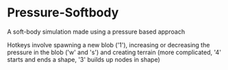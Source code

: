 # Pressure-Softbody
A soft-body simulation made using a pressure based approach

Hotkeys involve spawning a new blob ('1'), increasing or decreasing the pressure in the blob ('w' and 's') and creating terrain (more complicated, '4' starts and ends a shape, '3' builds up nodes in shape)